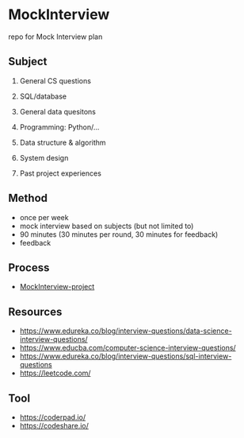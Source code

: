# MockInterview
repo for Mock Interview plan

## Subject 

1. General CS questions

2. SQL/database

3. General data quesitons

4. Programming: Python/...

5. Data structure & algorithm

6. System design

8. Past project experiences

## Method 
- once per week
- mock interview based on subjects (but not limited to) 
- 90 minutes (30 minutes per round, 30 minutes for feedback)
- feedback

## Process 
- [MockInterview-project](https://github.com/DataStudySquad/MockInterview/projects/1)

## Resources
- https://www.edureka.co/blog/interview-questions/data-science-interview-questions/
- https://www.educba.com/computer-science-interview-questions/
- https://www.edureka.co/blog/interview-questions/sql-interview-questions
- https://leetcode.com/

## Tool 
- https://coderpad.io/
- https://codeshare.io/
